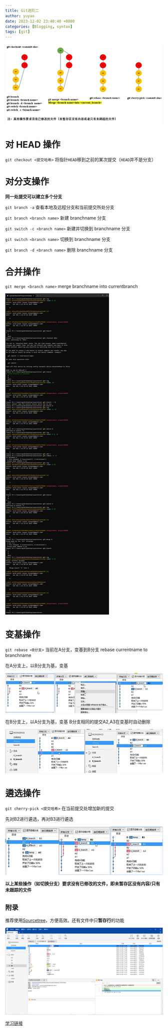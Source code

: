 ```yaml
---
title: Git进阶二
author: yuyao
date: 2023-12-02 23:40:40 +0800
categories: [Blogging, syntax]
tags: [git]
---
```


![intro2.png](https://raw.githubusercontent.com/acse-yj522/acse-yj522.github.io/main/_posts/figures/231202intro2.png)

# 对 HEAD 操作

`git checkout <提交哈希>` 将指针`HEAD`移到之前的某次提交（`HEAD`并不是分支）


# 对分支操作

**同一处提交可以建立多个分支**

`git branch -a` 查看本地及远程分支和当前提交所处分支

`git branch <branch name>` 新建 branchname 分支

`git switch -c <branch name>` 新建并切换到 branchname 分支

`git switch <branch name>` 切换到 branchname 分支

`git branch -d <branch name>` 删除 branchname 分支

# 合并操作
`git merge <branch name>` merge branchname into currentbranch

![merge.png](https://raw.githubusercontent.com/acse-yj522/acse-yj522.github.io/main/_posts/figures/231202merge.png)

# 变基操作

`git rebase <B分支>` 当前在A分支，变基到B分支 rebase currentname to branchname

在A分支上，以B分支为基，变基

![rebase1.png](https://raw.githubusercontent.com/acse-yj522/acse-yj522.github.io/main/_posts/figures/231202rebase1.png)

在B分支上，以A分支为基，变基 B分支相同的提交A2,A3在变基时自动删除

![rebase2.png](https://raw.githubusercontent.com/acse-yj522/acse-yj522.github.io/main/_posts/figures/231202rebase2.png)

# 遴选操作

`git cherry-pick <提交哈希>` 在当前提交处增加新的提交

先对B2进行遴选，再对B3进行遴选

![cheerypick.png](https://raw.githubusercontent.com/acse-yj522/acse-yj522.github.io/main/_posts/figures/231202cheerypick.png)


**以上某些操作（如切换分支）要求没有已修改的文件，即未暂存区没有内容/只有未跟踪的文件**


## 附录

推荐使用[Sourcetree](https://www.sourcetreeapp.com/)，方便高效。还有文件中只**暂存行**的功能

![sourcetree.png](https://raw.githubusercontent.com/acse-yj522/acse-yj522.github.io/main/_posts/figures/231202sourcetree.png)

[学习链接](https://www.bilibili.com/video/BV1aC4y1A7NN/?spm_id_from=333.999.0.0&vd_source=890879be0041154ef8107bc3fadcc7c4)
